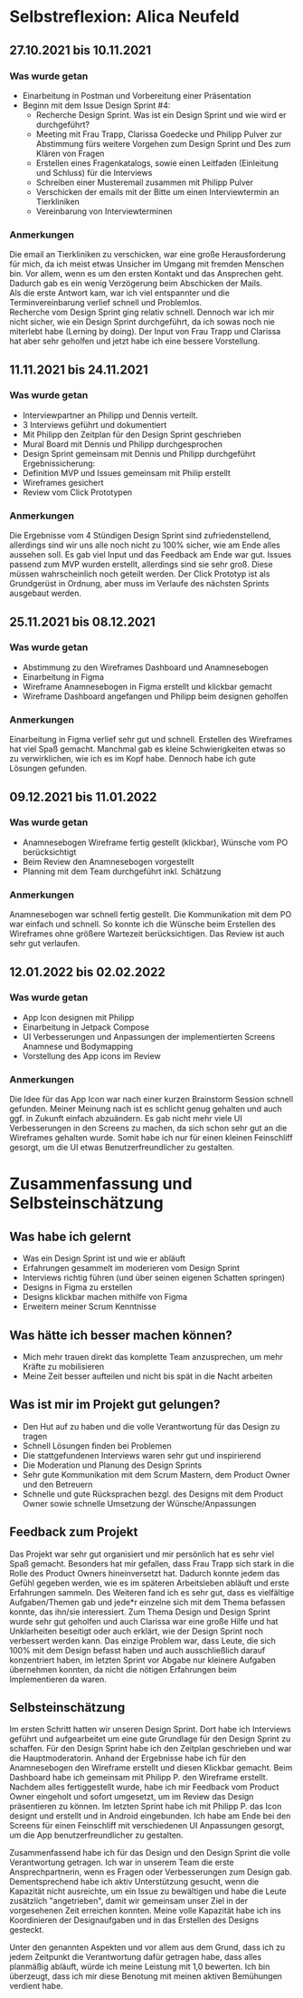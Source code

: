 # Selbstreflexion: Alica Neufeld
## 27.10.2021 bis 10.11.2021 

### Was wurde getan
- Einarbeitung in Postman und Vorbereitung einer Präsentation
- Beginn mit dem Issue Design Sprint #4:
	- Recherche Design Sprint. Was ist ein Design Sprint und wie wird er durchgeführt?
	- Meeting mit Frau Trapp, Clarissa Goedecke und Philipp Pulver zur Abstimmung fürs weitere Vorgehen zum Design Sprint und Des zum Klären von Fragen
    - Erstellen eines Fragenkatalogs, sowie einen Leitfaden (Einleitung und Schluss) für die Interviews
    - Schreiben einer Musteremail zusammen mit Philipp Pulver
    - Verschicken der emails mit der Bitte um einen Interviewtermin an Tierkliniken
    - Vereinbarung von Interviewterminen

### Anmerkungen
Die email an Tierkliniken zu verschicken, war eine große Herausforderung für mich, da ich meist etwas Unsicher im Umgang mit fremden Menschen bin. Vor allem, wenn es um den ersten Kontakt und das Ansprechen geht. Dadurch gab es ein wenig Verzögerung beim Abschicken der Mails. <br> 
Als die erste Antwort kam, war ich viel entspannter und die Terminvereinbarung verlief schnell und Problemlos. <br>
Recherche vom Design Sprint ging relativ schnell. Dennoch war ich mir nicht sicher, wie ein Design Sprint durchgeführt, da ich sowas noch nie miterlebt habe (Lerning by doing). Der Input von Frau Trapp und Clarissa hat aber sehr geholfen und jetzt habe ich eine bessere Vorstellung. <br>

## 11.11.2021 bis 24.11.2021

### Was wurde getan
- Interviewpartner an Philipp und Dennis verteilt.
- 3 Interviews geführt und dokumentiert
- Mit Philipp den Zeitplan für den Design Sprint geschrieben
- Mural Board mit Dennis und Philipp durchgesprochen
- Design Sprint gemeinsam mit Dennis und Philipp durchgeführt
Ergebnissicherung:
- Definition MVP und Issues gemeinsam mit Philip erstellt
- Wireframes gesichert
- Review vom Click Prototypen
### Anmerkungen
Die Ergebnisse vom 4 Stündigen Design Sprint sind zufriedenstellend, allerdings sind wir uns alle noch nicht zu 100% sicher, wie am Ende alles aussehen soll. Es gab viel Input und das Feedback am Ende war gut.
Issues passend zum MVP wurden erstellt, allerdings sind sie sehr groß. Diese müssen wahrscheinlich noch geteilt werden.
Der Click Prototyp ist als Grundgerüst in Ordnung, aber muss im Verlaufe des nächsten Sprints ausgebaut werden.

## 25.11.2021 bis 08.12.2021

### Was wurde getan
- Abstimmung zu den Wireframes Dashboard und Anamnesebogen
- Einarbeitung in Figma
- Wireframe Anamnesebogen in Figma erstellt und klickbar gemacht
- Wireframe Dashboard angefangen und Philipp beim designen geholfen
### Anmerkungen
Einarbeitung in Figma verlief sehr gut und schnell. Erstellen des Wireframes hat viel Spaß gemacht.
Manchmal gab es kleine Schwierigkeiten etwas so zu verwirklichen, wie ich es im Kopf habe. Dennoch habe ich gute Lösungen gefunden.

## 09.12.2021 bis 11.01.2022

### Was wurde getan
- Anamnesebogen Wireframe fertig gestellt (klickbar), Wünsche vom PO berücksichtigt
- Beim Review den Anamnesebogen vorgestellt
- Planning mit dem Team durchgeführt inkl. Schätzung

### Anmerkungen
Anamnesebogen war schnell fertig gestellt. Die Kommunikation mit dem PO war einfach und schnell. So konnte ich die Wünsche beim Erstellen des Wireframes ohne größere Wartezeit berücksichtigen.
Das Review ist auch sehr gut verlaufen.

## 12.01.2022 bis 02.02.2022

### Was wurde getan
- App Icon designen mit Philipp
- Einarbeitung in Jetpack Compose
- UI Verbesserungen und Anpassungen der implementierten Screens Anamnese und Bodymapping
- Vorstellung des App icons im Review

### Anmerkungen
Die Idee für das App Icon war nach einer kurzen Brainstorm Session schnell gefunden. Meiner Meinung nach ist es schlicht genug gehalten und auch ggf. in Zukunft einfach abzuändern.
Es gab nicht mehr viele UI Verbesserungen in den Screens zu machen, da sich schon sehr gut an die Wireframes gehalten wurde. Somit habe ich nur für einen kleinen Feinschliff gesorgt, um die UI etwas Benutzerfreundlicher zu gestalten.


# Zusammenfassung und Selbsteinschätzung

## Was habe ich gelernt
- Was ein Design Sprint ist und wie er abläuft
- Erfahrungen gesammelt im moderieren vom Design Sprint
- Interviews richtig führen (und über seinen eigenen Schatten springen)
- Designs in Figma zu erstellen
- Designs klickbar machen mithilfe von Figma
- Erweitern meiner Scrum Kenntnisse 

## Was hätte ich besser machen können?
- Mich mehr trauen direkt das komplette Team anzusprechen, um mehr Kräfte zu mobilisieren
- Meine Zeit besser aufteilen und nicht bis spät in die Nacht arbeiten

## Was ist mir im Projekt gut gelungen?
- Den Hut auf zu haben und die volle Verantwortung für das Design zu tragen
- Schnell Lösungen finden bei Problemen
- Die stattgefundenen Interviews waren sehr gut und inspirierend
- Die Moderation und Planung des Design Sprints
- Sehr gute Kommunikation mit dem Scrum Mastern, dem Product Owner und den Betreuern
- Schnelle und gute Rücksprachen bezgl. des Designs mit dem Product Owner sowie schnelle Umsetzung der Wünsche/Anpassungen

## Feedback zum Projekt

Das Projekt war sehr gut organisiert und mir persönlich hat es sehr viel Spaß gemacht. Besonders hat mir gefallen, dass Frau Trapp sich  stark in die Rolle des Product Owners hineinversetzt hat. Dadurch konnte jedem das Gefühl gegeben werden, wie es im späteren Arbeitsleben abläuft und erste Erfahrungen sammeln.
Des Weiteren fand ich es sehr gut, dass es vielfältige Aufgaben/Themen gab und jede*r einzelne sich mit dem Thema befassen konnte, das ihn/sie interessiert.
Zum Thema Design und Design Sprint wurde sehr gut geholfen und auch Clarissa war eine große Hilfe und hat Unklarheiten beseitigt oder auch erklärt, wie der Design Sprint noch verbessert werden kann.
Das einzige Problem war, dass Leute, die sich 100% mit dem Design befasst haben und auch ausschließlich darauf konzentriert haben, im letzten Sprint vor Abgabe nur kleinere Aufgaben übernehmen konnten, da nicht die nötigen Erfahrungen beim Implementieren da waren. 

## Selbsteinschätzung
Im ersten Schritt hatten wir unseren Design Sprint. Dort habe ich Interviews geführt und aufgearbeitet um eine gute Grundlage für den Design Sprint zu schaffen. Für den Design Sprint habe ich den Zeitplan geschrieben und war die Hauptmoderatorin. Anhand der Ergebnisse habe ich für den Anamnesebogen den Wireframe erstellt und diesen Klickbar gemacht. Beim Dashboard habe ich gemeinsam mit Philipp P. den Wireframe erstellt. 
Nachdem alles fertiggestellt wurde, habe ich mir Feedback vom Product Owner eingeholt und sofort umgesetzt, um im Review das Design präsentieren zu können.
Im letzten Sprint habe ich mit Philipp P. das Icon designt und erstellt und in Android eingebunden. Ich habe am Ende bei den Screens für einen Feinschliff mit verschiedenen UI Anpassungen gesorgt, um die App benutzerfreundlicher zu gestalten.


Zusammenfassend habe ich für das Design und den Design Sprint die volle Verantwortung getragen. Ich war in unserem Team die erste Ansprechpartnerin, wenn es Fragen oder Verbesserungen zum Design gab. Dementsprechend habe ich aktiv Unterstützung gesucht, wenn die Kapazität nicht ausreichte, um ein Issue zu bewältigen und habe die Leute zusätzlich "angetrieben", damit wir gemeinsam unser Ziel in der vorgesehenen Zeit erreichen konnten. Meine volle Kapazität habe ich ins Koordinieren der Designaufgaben und in das Erstellen des Designs gesteckt.

Unter den genannten Aspekten und vor allem aus dem Grund, dass ich zu jedem Zeitpunkt die Verantwortung dafür getragen habe, dass alles planmäßig abläuft, würde ich meine Leistung mit 1,0 bewerten. Ich bin überzeugt, dass ich mir diese Benotung mit meinen aktiven Bemühungen verdient habe.